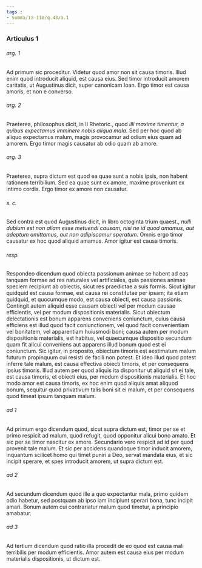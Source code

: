 ```yaml
---
tags : 
- Summa/Ia-IIæ/q.43/a.1
---
```


### Articulus 1

###### arg. 1
Ad primum sic proceditur. Videtur quod amor non sit causa timoris. Illud enim quod introducit aliquid, est causa eius. Sed timor introducit amorem caritatis, ut Augustinus dicit, super canonicam Ioan. Ergo timor est causa amoris, et non e converso.

###### arg. 2
Praeterea, philosophus dicit, in II Rhetoric., quod *illi maxime timentur, a quibus expectamus imminere nobis aliqua mala*. Sed per hoc quod ab aliquo expectamus malum, magis provocamur ad odium eius quam ad amorem. Ergo timor magis causatur ab odio quam ab amore.

###### arg. 3
Praeterea, supra dictum est quod ea quae sunt a nobis ipsis, non habent rationem terribilium. Sed ea quae sunt ex amore, maxime proveniunt ex intimo cordis. Ergo timor ex amore non causatur.

###### s. c.
Sed contra est quod Augustinus dicit, in libro octoginta trium quaest., *nulli dubium est non aliam esse metuendi causam, nisi ne id quod amamus, aut adeptum amittamus, aut non adipiscamur speratum*. Omnis ergo timor causatur ex hoc quod aliquid amamus. Amor igitur est causa timoris.

###### resp.
Respondeo dicendum quod obiecta passionum animae se habent ad eas tanquam formae ad res naturales vel artificiales, quia passiones animae speciem recipiunt ab obiectis, sicut res praedictae a suis formis. Sicut igitur quidquid est causa formae, est causa rei constitutae per ipsam; ita etiam quidquid, et quocumque modo, est causa obiecti, est causa passionis. Contingit autem aliquid esse causam obiecti vel per modum causae efficientis, vel per modum dispositionis materialis. Sicut obiectum delectationis est bonum apparens conveniens coniunctum, cuius causa efficiens est illud quod facit coniunctionem, vel quod facit convenientiam vel bonitatem, vel apparentiam huiusmodi boni; causa autem per modum dispositionis materialis, est habitus, vel quaecumque dispositio secundum quam fit alicui conveniens aut apparens illud bonum quod est ei coniunctum. Sic igitur, in proposito, obiectum timoris est aestimatum malum futurum propinquum cui resisti de facili non potest. Et ideo illud quod potest inferre tale malum, est causa effectiva obiecti timoris, et per consequens ipsius timoris. Illud autem per quod aliquis ita disponitur ut aliquid sit ei tale, est causa timoris, et obiecti eius, per modum dispositionis materialis. Et hoc modo amor est causa timoris, ex hoc enim quod aliquis amat aliquod bonum, sequitur quod privativum talis boni sit ei malum, et per consequens quod timeat ipsum tanquam malum.

###### ad 1
Ad primum ergo dicendum quod, sicut supra dictum est, timor per se et primo respicit ad malum, quod refugit, quod opponitur alicui bono amato. Et sic per se timor nascitur ex amore. Secundario vero respicit ad id per quod provenit tale malum. Et sic per accidens quandoque timor inducit amorem, inquantum scilicet homo qui timet puniri a Deo, servat mandata eius, et sic incipit sperare, et spes introducit amorem, ut supra dictum est.

###### ad 2
Ad secundum dicendum quod ille a quo expectantur mala, primo quidem odio habetur, sed postquam ab ipso iam incipiunt sperari bona, tunc incipit amari. Bonum autem cui contrariatur malum quod timetur, a principio amabatur.

###### ad 3
Ad tertium dicendum quod ratio illa procedit de eo quod est causa mali terribilis per modum efficientis. Amor autem est causa eius per modum materialis dispositionis, ut dictum est.

